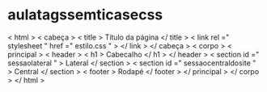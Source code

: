 # aulatagssemticasecss

< html >
    < cabeça >
        < title > Título da página </ title >
        < link  rel =" stylesheet " href =" estilo.css " > </ link >
    </ cabeça >
< corpo >
    < principal >
        < header > < h1 > Cabecalho </ h1 > </ header >
        < section  id =" sessaolateral " > Lateral </ section >
        < section  id =" sessaocentraldosite " > Central </ section >
        < footer > Rodapé </ footer >
    </ principal >
</ corpo >
</ html >
